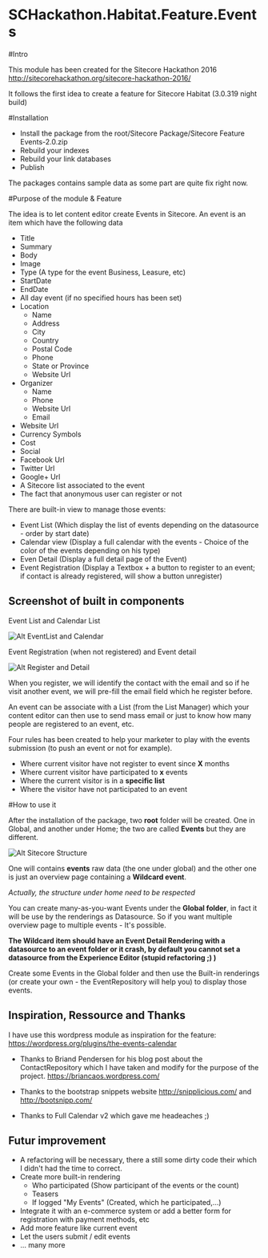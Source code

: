 # SCHackathon.Habitat.Feature.Events

#Intro

This module has been created for the Sitecore Hackathon 2016 http://sitecorehackathon.org/sitecore-hackathon-2016/

It follows the first idea to create a feature for Sitecore Habitat (3.0.319 night build)

#Installation 

* Install the package from the root/Sitecore Package/Sitecore Feature Events-2.0.zip
* Rebuild your indexes
* Rebuild your link databases
* Publish

The packages contains sample data as some part are quite fix right now.

#Purpose of the module & Feature

The idea is to let content editor create Events in Sitecore. An event is an item which have the following data

* Title
* Summary
* Body
* Image
* Type (A type for the event Business, Leasure, etc) 
* StartDate
* EndDate
* All day event (if no specified hours has been set)
* Location
    * Name
    * Address
    * City
    * Country
    * Postal Code
    * Phone
    * State or Province
    * Website Url
* Organizer
    * Name
    * Phone
    * Website Url
    * Email
* Website Url
* Currency Symbols
* Cost
* Social
* Facebook Url
* Twitter Url
* Google+ Url
* A Sitecore list associated to the event
* The fact that anonymous user can register or not

There are built-in view to manage those events: 

* Event List (Which display the list of events depending on the datasource - order by start date)
* Calendar view (Display a full calendar with the events - Choice of the color of the events depending on his type)
* Even Detail (Display a full detail page of the Event)
* Event Registration (Display a Textbox + a button to register to an event; if contact is already registered, will show a button unregister)

## Screenshot of built in components

Event List and Calendar List 

![Alt EventList and Calendar](.\ReadmeImage\EventListAndCalenderView.png)

Event Registration (when not registered) and Event detail 

![Alt Register and Detail](.\ReadmeImage\DetailAndRegister.png)

When you register, we will identify the contact with the email and so if he visit another event,
we will pre-fill the email field which he register before.

An event can be associate with a List (from the List Manager) which your content editor can then use
to send mass email or just to know how many people are registered to an event, etc. 

Four rules has been created to help your marketer to play with the events submission (to push an event or not for example).

* Where current visitor have not register to event since **X** months
* Where current visitor have participated to **x** events
* Where the current visitor is in a **specific list**
* Where the visitor have not participated to an event


#How to use it

After the installation of the package, two **root** folder will be created. 
One in Global, and another under Home; the two are called **Events** but they are different.

![Alt Sitecore Structure](.\ReadmeImage\sitecoreStructure.png)

One will contains **events** raw data (the one under global) and the other one is just an overview page containing
a **Wildcard event**. 

*Actually, the structure under home need to be respected*

You can create many-as-you-want Events under the **Global folder**, in fact it will be use by
the renderings as Datasource. So if you want multiple overview page to multiple events - It's possible.

**The Wildcard item should have an Event Detail Rendering with a datasource to an event folder or it crash, by default you cannot set a datasource from the Experience Editor (stupid refactoring ;) )** 

Create some Events in the Global folder and then use the Built-in renderings (or create your own - the EventRepository will help you)
to display those events. 

## Inspiration, Ressource and Thanks

I have use this wordpress module as inspiration for the feature: 
https://wordpress.org/plugins/the-events-calendar


* Thanks to Briand Pendersen for his blog post about the ContactRepository which I have taken and modify for the purpose of the project. https://briancaos.wordpress.com/ 
* Thanks to the bootstrap snippets website  http://snipplicious.com/  and http://bootsnipp.com/  

* Thanks to Full Calendar v2 which gave me headeaches ;)

## Futur improvement

* A refactoring will be necessary, there a still some dirty code their which I didn't had the time to correct.
* Create more built-in rendering
    * Who participated (Show participant of the events or the count)
    * Teasers
    * If logged "My Events" (Created, which he participated,...)
* Integrate it with an e-commerce system or add a better form for registration with payment methods, etc
* Add more feature like current event
* Let the users submit / edit events
* ... many more